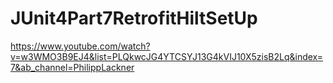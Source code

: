 # JUnit4Part7RetrofitHiltSetUp
 https://www.youtube.com/watch?v=w3WMO3B9EJ4&list=PLQkwcJG4YTCSYJ13G4kVIJ10X5zisB2Lq&index=7&ab_channel=PhilippLackner
